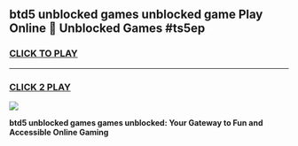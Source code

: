 
## btd5 unblocked games unblocked game Play Online 👋 Unblocked Games #ts5ep
<h3>
<a href="https://premium.freeplayer.one?title=btd5_unblocked_games&ref=21F">CLICK TO PLAY</a></h3>
<hr>

<h3>
<a href="https://premium.freeplayer.one?title=btd5_unblocked_games&ref=21F">CLICK 2 PLAY</a>
  
</h3>

<a href="https://premium.freeplayer.one?title=btd5_unblocked_games&ref=21F/"><img src="https://clearcache.store/games.png"></a>


**btd5 unblocked games games unblocked: Your Gateway to Fun and Accessible Online Gaming**
